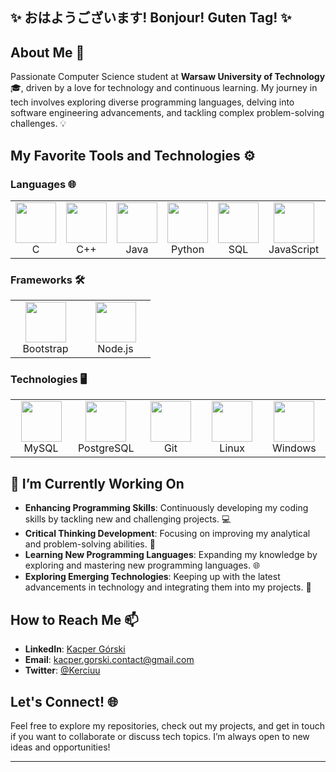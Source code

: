 ## ✨ おはようございます! Bonjour! Guten Tag! ✨

## About Me 🌟

Passionate Computer Science student at **Warsaw University of Technology** 🎓, driven by a love for technology and continuous learning. My journey in tech involves exploring diverse programming languages, delving into software engineering advancements, and tackling complex problem-solving challenges. 💡

## My Favorite Tools and Technologies ⚙️

### Languages 🌐

<table style="justify-content: center;">
  <tr>
    <td align="center" width="96">
         <img src="https://cdn.jsdelivr.net/gh/devicons/devicon@latest/icons/c/c-original.svg" width="65" height="65"/>
      <br>C
    </td>
    <td align="center" width="96">
         <img src="https://cdn.jsdelivr.net/gh/devicons/devicon@latest/icons/cplusplus/cplusplus-original.svg" width="65" height="65"/>
      <br>C++
    </td>
    <td align="center" width="96">
         <img src="https://cdn.jsdelivr.net/gh/devicons/devicon@latest/icons/java/java-original.svg" width="65" height="65"/>
      <br>Java
    </td>
    <td align="center" width="96">
         <img src="https://cdn.jsdelivr.net/gh/devicons/devicon@latest/icons/python/python-original.svg" width="65" height="65"/>
      <br>Python
    </td>
    <td align="center" width="96">
         <img src="https://cdn.jsdelivr.net/gh/devicons/devicon@latest/icons/azuresqldatabase/azuresqldatabase-original.svg" width="65" height="65"/>
      <br>SQL
    </td>
    <td align="center" width="96">
         <img src="https://cdn.jsdelivr.net/gh/devicons/devicon@latest/icons/javascript/javascript-original.svg" width="65" height="65"/>
      <br>JavaScript
    </td>
    <td align="center" width="96">
         <img src="https://cdn.jsdelivr.net/gh/devicons/devicon@latest/icons/html5/html5-original.svg" width="65" height="65"/>
      <br>HTML
    </td>
    <td align="center" width="96">
         <img src="https://cdn.jsdelivr.net/gh/devicons/devicon@latest/icons/css3/css3-original.svg" width="65" height="65"/>
      <br>CSS
    </td>
  </tr>
</table>

### Frameworks 🛠️

<table style="justify-content: center;">
  <tr>
    <td align="center" width="96">
         <img src="https://cdn.jsdelivr.net/gh/devicons/devicon@latest/icons/bootstrap/bootstrap-original.svg" width="65" height="65"/>
      <br>Bootstrap
    </td>
    <td align="center" width="96">
         <img src="https://cdn.jsdelivr.net/gh/devicons/devicon@latest/icons/nodejs/nodejs-original-wordmark.svg" width="65" height="65"/>
      <br>Node.js
    </td>
  </tr>
</table>

### Technologies 🖥️

<table style="justify-content: center;">
  <tr>
    <td align="center" width="96">
         <img src="https://cdn.jsdelivr.net/gh/devicons/devicon@latest/icons/mysql/mysql-original.svg" width="65" height="65"/>
      <br>MySQL
    </td>
    <td align="center" width="96">
         <img src="https://cdn.jsdelivr.net/gh/devicons/devicon@latest/icons/postgresql/postgresql-original.svg" width="65" height="65"/>
      <br>PostgreSQL
    </td>
    <td align="center" width="96">
         <img src="https://cdn.jsdelivr.net/gh/devicons/devicon@latest/icons/git/git-original.svg" width="65" height="65"/>
      <br>Git
    </td>
    <td align="center" width="96">
         <img src="https://cdn.jsdelivr.net/gh/devicons/devicon@latest/icons/linux/linux-original.svg" width="65" height="65"/>
      <br>Linux
    </td>
    <td align="center" width="96">
         <img src="https://cdn.jsdelivr.net/gh/devicons/devicon@latest/icons/windows11/windows11-original.svg" width="65" height="65"/>
      <br>Windows
    </td>      
  </tr>
</table>

## 🔭 I’m Currently Working On

- **Enhancing Programming Skills**: Continuously developing my coding skills by tackling new and challenging projects. 💻
- **Critical Thinking Development**: Focusing on improving my analytical and problem-solving abilities. 🧠
- **Learning New Programming Languages**: Expanding my knowledge by exploring and mastering new programming languages. 🌐
- **Exploring Emerging Technologies**: Keeping up with the latest advancements in technology and integrating them into my projects. 🚀

## How to Reach Me 📫

- **LinkedIn**: [Kacper Górski](https://www.linkedin.com/in/kacper-gorski-se/)
- **Email**: [kacper.gorski.contact@gmail.com](mailto:kacper.gorski.contact@gmail.com)
- **Twitter**: [@Kerciuu](https://twitter.com/Kerciuu)

## Let's Connect! 🌐

Feel free to explore my repositories, check out my projects, and get in touch if you want to collaborate or discuss tech topics. I’m always open to new ideas and opportunities!

---
